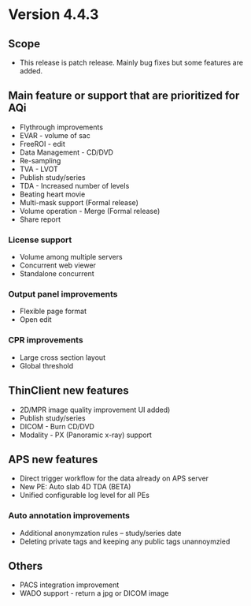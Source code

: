 <!-- TITLE: (2009) Version 4.4.3 -->
<!-- SUBTITLE: A quick summary of Version 4.4.3 -->

# Version 4.4.3
## Scope
* This release is patch release.  Mainly bug fixes but some features are added.

## Main feature or support that are prioritized for AQi
* Flythrough improvements
* EVAR - volume of sac
* FreeROI - edit
* Data Management - CD/DVD 
* Re-sampling
* TVA - LVOT
* Publish study/series
* TDA - Increased number of levels
* Beating heart movie
* Multi-mask support (Formal release)
* Volume operation - Merge (Formal release)
* Share report
### License support 
*    Volume among multiple servers
*    Concurrent web viewer
*    Standalone concurrent
### Output panel improvements
*    Flexible page format
*    Open edit
### CPR improvements
*    Large cross section layout
*    Global threshold


## ThinClient new features
* 2D/MPR image quality improvement UI added)
* Publish study/series 
* DICOM - Burn CD/DVD 
* Modality - PX (Panoramic x-ray) support

## APS new features
* Direct trigger workflow for the data already on APS server
* New PE: Auto slab 4D TDA (BETA)
* Unified configurable log level for all PEs
### Auto annotation improvements 
*    Additional anonymzation rules – study/series date
*    Deleting private tags and keeping any public tags unannoymzied

## Others
* PACS integration improvement
* WADO support - return a jpg or DICOM image
